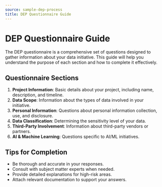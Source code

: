 ```yaml
---
source: sample-dep-process
title: DEP Questionnaire Guide
---
```


# DEP Questionnaire Guide

The DEP questionnaire is a comprehensive set of questions designed to gather information about your data initiative. This guide will help you understand the purpose of each section and how to complete it effectively.

## Questionnaire Sections

1. **Project Information**: Basic details about your project, including name, description, and timeline.
2. **Data Scope**: Information about the types of data involved in your initiative.
3. **Personal Information**: Questions about personal information collection, use, and disclosure.
4. **Data Classification**: Determining the sensitivity level of your data.
5. **Third-Party Involvement**: Information about third-party vendors or partners.
6. **AI & Machine Learning**: Questions specific to AI/ML initiatives.

## Tips for Completion

- Be thorough and accurate in your responses.
- Consult with subject matter experts when needed.
- Provide detailed explanations for high-risk areas.
- Attach relevant documentation to support your answers.